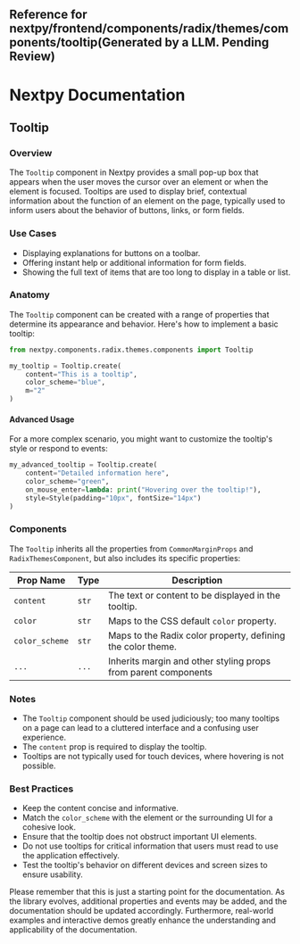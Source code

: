 ##  Reference for nextpy/frontend/components/radix/themes/components/tooltip(Generated by a LLM. Pending Review)

# Nextpy Documentation

## Tooltip

### Overview

The `Tooltip` component in Nextpy provides a small pop-up box that appears when the user moves the cursor over an element or when the element is focused. Tooltips are used to display brief, contextual information about the function of an element on the page, typically used to inform users about the behavior of buttons, links, or form fields.

### Use Cases

- Displaying explanations for buttons on a toolbar.
- Offering instant help or additional information for form fields.
- Showing the full text of items that are too long to display in a table or list.

### Anatomy

The `Tooltip` component can be created with a range of properties that determine its appearance and behavior. Here's how to implement a basic tooltip:

```python
from nextpy.components.radix.themes.components import Tooltip

my_tooltip = Tooltip.create(
    content="This is a tooltip",
    color_scheme="blue",
    m="2"
)
```

#### Advanced Usage

For a more complex scenario, you might want to customize the tooltip's style or respond to events:

```python
my_advanced_tooltip = Tooltip.create(
    content="Detailed information here",
    color_scheme="green",
    on_mouse_enter=lambda: print("Hovering over the tooltip!"),
    style=Style(padding="10px", fontSize="14px")
)
```

### Components

The `Tooltip` inherits all the properties from `CommonMarginProps` and `RadixThemesComponent`, but also includes its specific properties:

| Prop Name      | Type    | Description                                                    |
|----------------|---------|----------------------------------------------------------------|
| `content`      | `str`   | The text or content to be displayed in the tooltip.            |
| `color`        | `str`   | Maps to the CSS default `color` property.                      |
| `color_scheme` | `str`   | Maps to the Radix color property, defining the color theme.    |
| `...`          | `...`   | Inherits margin and other styling props from parent components |

### Notes

- The `Tooltip` component should be used judiciously; too many tooltips on a page can lead to a cluttered interface and a confusing user experience.
- The `content` prop is required to display the tooltip.
- Tooltips are not typically used for touch devices, where hovering is not possible.

### Best Practices

- Keep the content concise and informative.
- Match the `color_scheme` with the element or the surrounding UI for a cohesive look.
- Ensure that the tooltip does not obstruct important UI elements.
- Do not use tooltips for critical information that users must read to use the application effectively.
- Test the tooltip's behavior on different devices and screen sizes to ensure usability.

Please remember that this is just a starting point for the documentation. As the library evolves, additional properties and events may be added, and the documentation should be updated accordingly. Furthermore, real-world examples and interactive demos greatly enhance the understanding and applicability of the documentation.